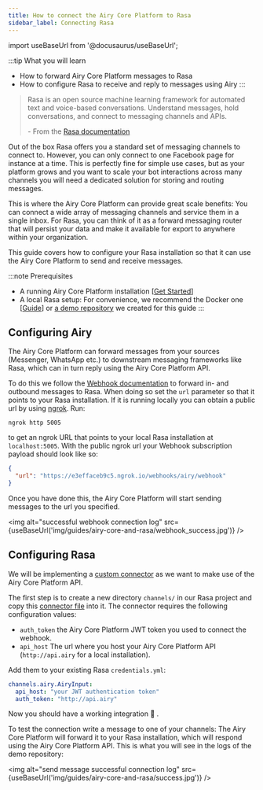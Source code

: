 ```yaml
---
title: How to connect the Airy Core Platform to Rasa
sidebar_label: Connecting Rasa
---
```


import useBaseUrl from '@docusaurus/useBaseUrl';

:::tip What you will learn

- How to forward Airy Core Platform messages to Rasa
- How to configure Rasa to receive and reply to messages using Airy
  :::

> Rasa is an open source machine learning framework for automated text and voice-based conversations.
> Understand messages, hold conversations, and connect to messaging channels and APIs.
>
> \- From the [Rasa documentation](https://rasa.com/docs/rasa/)

Out of the box Rasa offers you a standard set of messaging channels to connect
to. However, you can only connect to one Facebook page for instance at a time.
This is perfectly fine for simple use cases, but as your platform grows and you
want to scale your bot interactions across many channels you will need a
dedicated solution for storing and routing messages.

This is where the Airy Core Platform can provide great scale benefits: You can
connect a wide array of messaging channels and service them in a single inbox.
For Rasa, you can think of it as a forward messaging router that will persist
your data and make it available for export to anywhere within your organization.

This guide covers how to configure your Rasa installation so that it can use the
Airy Core Platform to send and receive messages.

:::note Prerequisites

- A running Airy Core Platform installation [[Get Started](index.md#bootstrapping-the-airy-core-platform)]
- A local Rasa setup: For convenience, we recommend the Docker one [[Guide](https://rasa.com/docs/rasa/docker/building-in-docker/)] or [a demo repository](https://github.com/airyhq/rasa-demo) we created for this guide
  :::

## Configuring Airy

The Airy Core Platform can forward messages from your sources (Messenger,
WhatsApp etc.) to downstream messaging frameworks like Rasa, which can in turn
reply using the Airy Core Platform API.

To do this we follow the [Webhook documentation](api/webhook.md) to forward in-
and outbound messages to Rasa. When doing so set the `url` parameter so that it
points to your Rasa installation. If it is running locally you can obtain a
public url by using [ngrok](https://ngrok.com/). Run:

```shell script
ngrok http 5005
```

to get an ngrok URL that points to your local Rasa installation at
`localhost:5005`. With the public ngrok url your Webhook subscription payload
should look like so:

```json
{
  "url": "https://e3effaceb9c5.ngrok.io/webhooks/airy/webhook"
}
```

Once you have done this, the Airy Core Platform will start sending messages to
the url you specified.

<img alt="successful webhook connection log" src={useBaseUrl('img/guides/airy-core-and-rasa/webhook_success.jpg')} />

## Configuring Rasa

We will be implementing a [custom
connector](https://rasa.com/docs/rasa/connectors/custom-connectors/) as we want
to make use of the Airy Core Platform API.

The first step is to create a new directory `channels/` in our Rasa project and
copy this [connector
file](https://github.com/airyhq/rasa-demo/blob/master/channels/airy.py) into it.
The connector requires the following configuration values:

- `auth_token` the Airy Core Platform JWT token you used
  to connect the webhook.
- `api_host` The url where you host your Airy Core Platform API (`http://api.airy` for a local installation).

Add them to your existing Rasa `credentials.yml`:

```yaml
channels.airy.AiryInput:
  api_host: "your JWT authentication token"
  auth_token: "http://api.airy"
```

Now you should have a working integration 🎉 .

To test the connection write a message to one of your channels: The Airy Core
Platform will forward it to your Rasa installation, which will respond using the
Airy Core Platform API. This is what you will see in the logs of the demo
repository:

<img alt="send message successful connection log" src={useBaseUrl('img/guides/airy-core-and-rasa/success.jpg')} />
